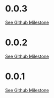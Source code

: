 # 0.0.3
[See Github Milestone](https://github.com/domain-centric/documentation_builder/issues?q=is%3Aissue+is%3Aclosed+milestone%3A0.0.3)

# 0.0.2 
[See Github Milestone](https://github.com/domain-centric/documentation_builder/issues?q=is%3Aissue+is%3Aclosed+milestone%3A0.0.2)

# 0.0.1 
[See Github Milestone](https://github.com/domain-centric/documentation_builder/issues?q=is%3Aissue+is%3Aclosed+milestone%3A0.0.1)
